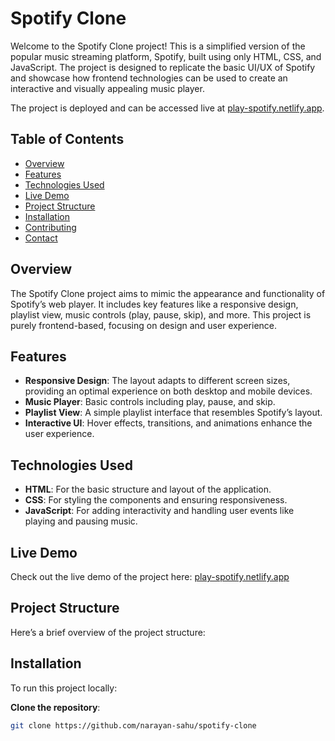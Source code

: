 # Spotify Clone

Welcome to the Spotify Clone project! This is a simplified version of the popular music streaming platform, Spotify, built using only HTML, CSS, and JavaScript. The project is designed to replicate the basic UI/UX of Spotify and showcase how frontend technologies can be used to create an interactive and visually appealing music player.

The project is deployed and can be accessed live at [play-spotify.netlify.app](https://play-spotify.netlify.app/).

## Table of Contents

- [Overview](#overview)
- [Features](#features)
- [Technologies Used](#technologies-used)
- [Live Demo](#live-demo)
- [Project Structure](#project-structure)
- [Installation](#installation)
- [Contributing](#contributing)
- [Contact](#contact)

## Overview

The Spotify Clone project aims to mimic the appearance and functionality of Spotify’s web player. It includes key features like a responsive design, playlist view, music controls (play, pause, skip), and more. This project is purely frontend-based, focusing on design and user experience.

## Features

- **Responsive Design**: The layout adapts to different screen sizes, providing an optimal experience on both desktop and mobile devices.
- **Music Player**: Basic controls including play, pause, and skip.
- **Playlist View**: A simple playlist interface that resembles Spotify’s layout.
- **Interactive UI**: Hover effects, transitions, and animations enhance the user experience.

## Technologies Used

- **HTML**: For the basic structure and layout of the application.
- **CSS**: For styling the components and ensuring responsiveness.
- **JavaScript**: For adding interactivity and handling user events like playing and pausing music.

## Live Demo

Check out the live demo of the project here: [play-spotify.netlify.app](https://play-spotify.netlify.app/)

## Project Structure

Here’s a brief overview of the project structure:


## Installation

To run this project locally:

**Clone the repository**:
   ```bash
   git clone https://github.com/narayan-sahu/spotify-clone

